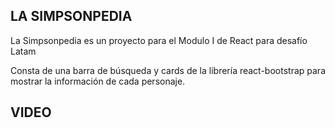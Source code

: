 ## LA SIMPSONPEDIA 

La Simpsonpedia es un proyecto para el Modulo I de React para desafío Latam

Consta de una barra de búsqueda y cards de la librería react-bootstrap para mostrar la información de cada personaje.


## VIDEO